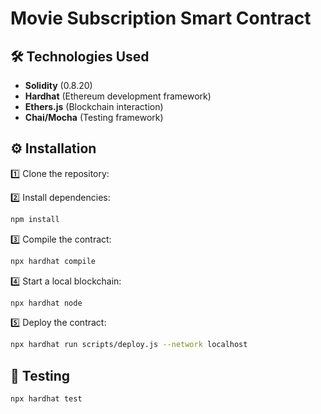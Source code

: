 # Movie Subscription Smart Contract

## 🛠 Technologies Used

- **Solidity** (0.8.20)
- **Hardhat** (Ethereum development framework)
- **Ethers.js** (Blockchain interaction)
- **Chai/Mocha** (Testing framework)

## ⚙️ Installation

1️⃣ Clone the repository:

2️⃣ Install dependencies:

```sh
npm install
```

3️⃣ Compile the contract:

```sh
npx hardhat compile
```

4️⃣ Start a local blockchain:

```sh
npx hardhat node
```

5️⃣ Deploy the contract:

```sh
npx hardhat run scripts/deploy.js --network localhost
```

## 🧪 Testing

```sh
npx hardhat test
```
